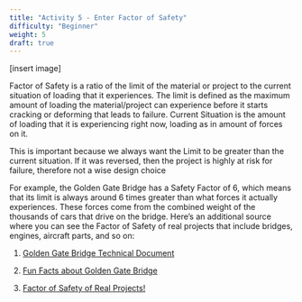 ```yaml
---
title: "Activity 5 - Enter Factor of Safety"
difficulty: "Beginner"
weight: 5
draft: true
---
```

[insert image]

Factor of Safety is a ratio of the limit of the material or project to the current situation of loading that it experiences. The limit is defined as the maximum amount of loading the material/project can experience before it starts cracking or deforming that leads to failure. Current Situation is the amount of loading that it is experiencing right now, loading as in amount of forces on it.

This is important because we always want the Limit to be greater than the current situation. If it was reversed, then the project is highly at risk for failure, therefore not a wise design choice

For example, the Golden Gate Bridge has a Safety Factor of 6, which means that its limit is always around 6 times greater than what forces it actually experiences. These forces come from the combined weight of the thousands of cars that drive on the bridge. Here’s an additional source where you can see the Factor of Safety of real projects that include bridges, engines, aircraft parts, and so on: 

1. [Golden Gate Bridge Technical Document](http://www.iitk.ac.in/nicee/wcee/article/11_1398.PDF)

2. [Fun Facts about Golden Gate Bridge](https://www.mentalfloss.com/article/64379/20-awesome-facts-about-golden-gate-bridge#:~:text=Even%20at%20the%20maximum%20design,a%20large%20factor%20of%20safety.%E2%80%9D)

3. [Factor of Safety of Real Projects!](https://www.engineeringtoolbox.com/factors-safety-fos-d_1624.html)
